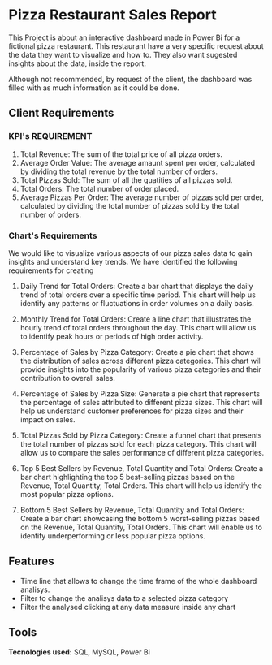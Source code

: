 
# Pizza Restaurant Sales Report

This Project is about an interactive dashboard made in Power Bi for a fictional pizza restaurant. This restaurant have a very specific request about the data they want to visualize and how to. They also want sugested insights about the data, inside the report.

Although not recommended, by request of the client, the dashboard was filled with as much information as it could be done.


## Client Requirements

### KPI's REQUIREMENT
1. Total Revenue: The sum of the total price of all pizza orders.
2. Average Order Value: The average amaunt spent per order, calculated by dividing the total revenue by the total number of orders.
3. Total Pizzas Sold: The sum of all the quatities of all pizzas sold.
4. Total Orders: The total number of order placed.
5. Average Pizzas Per Order: The average number of pizzas sold per order, calculated by dividing the total number of pizzas sold by the total number of orders.

### Chart's Requirements
We would like to visualize various aspects of our pizza sales data to gain insights and understand key trends. We have identified the following requirements for creating

1. Daily Trend for Total Orders: Create a bar chart that displays the daily trend of total orders over a specific time period. This chart will help us identify any patterns or fluctuations in order volumes on a daily basis.

2. Monthly Trend for Total Orders: Create a line chart that illustrates the hourly trend of total orders throughout the day. This chart will allow us to identify peak hours or periods of high order activity.

3. Percentage of Sales by Pizza Category: Create a pie chart that shows the distribution of sales across different pizza categories. This chart will provide insights into the popularity of various pizza categories and their contribution to overall sales.

4. Percentage of Sales by Pizza Size: Generate a pie chart that represents the percentage of sales attributed to different pizza sizes. This chart will help us understand customer preferences for pizza sizes and their impact on sales.

5. Total Pizzas Sold by Pizza Category: Create a funnel chart that presents the total number of pizzas sold for each pizza category. This chart will allow us to compare the sales performance of different pizza categories.

6. Top 5 Best Sellers by Revenue, Total Quantity and Total Orders: Create a bar chart highlighting the top 5 best-selling pizzas based on the Revenue, Total Quantity, Total Orders. This chart will help us identify the most popular pizza options.

7. Bottom 5 Best Sellers by Revenue, Total Quantity and Total Orders: Create a bar chart showcasing the bottom 5 worst-selling pizzas based on the Revenue, Total Quantity, Total Orders. This chart will enable us to identify underperforming or less popular pizza options.



## Features

- Time line that allows to change the time frame of the whole dashboard analisys.
- Filter to change the analisys data to a selected pizza category
- Filter the analysed clicking at any data measure inside any chart

## Tools

**Tecnologies used:** SQL, MySQL, Power Bi



